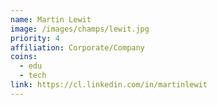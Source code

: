 ```yaml
---
name: Martin Lewit
image: /images/champs/lewit.jpg
priority: 4
affiliation: Corporate/Company
coins:
  - edu
  - tech
link: https://cl.linkedin.com/in/martinlewit
---
```

